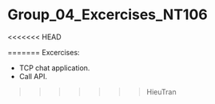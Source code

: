 # Group_04_Excercises_NT106
<<<<<<< HEAD

=======
Excercises: 
  + TCP chat application.
  + Call API.
>>>>>>> HieuTran
